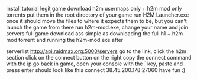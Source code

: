 install tutorial
legit game
download h2m usermaps only + h2m mod only torrents
put them in the root directory of your game
run H2M Launcher.exe once
it should move the files to where it expects them to be, but you can't launch the game from there
run h2m-mod.exe, change your name and join servers
full game download
ass simple as downloading the full h1 + h2m mod torrent and running the h2m-mod.exe after

serverlist
http://api.raidmax.org:5000/servers
go to the link, click the h2m section
click on the connect button on the right
copy the connect command with the ip
go back in game, open your console with the ` key, paste and press enter
should look like this connect 38.45.200.178:27060
have fun :)
